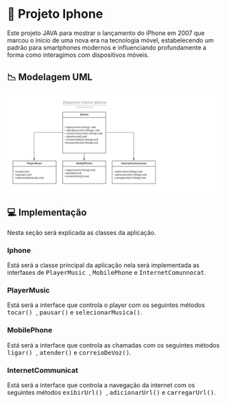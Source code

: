 # 📱 Projeto Iphone
Este projeto JAVA para mostrar o lançamento do iPhone em 2007 que marcou o início de uma nova era na tecnologia móvel, estabelecendo um padrão para smartphones modernos e influenciando profundamente a forma como interagimos com dispositivos móveis.

## 📉 Modelagem UML
![UML](./doc/Diagrama%20Iphone.png)

## 💻  Implementação
Nesta seção será explicada as classes da aplicação.
### Iphone
Está será a classe principal da aplicação nela será implementada as interfases de <kbd>PlayerMusic </kbd>, <kbd>MobilePhone</kbd> e <kbd>InternetComunnocat</kbd>.

### PlayerMusic
Está será a interface que controla o player com os seguintes métodos <kbd>tocar() </kbd>, <kbd>pausar()</kbd> e <kbd>selecionarMusica()</kbd>.
### MobilePhone
Está será a interface que controla as chamadas com os seguintes métodos <kbd>ligar() </kbd>, <kbd>atender()</kbd> e <kbd>correioDeVoz()</kbd>.
### InternetCommunicat
Está será a interface que controla a navegação da internet com os seguintes métodos <kbd>exibirUrl() </kbd>, <kbd>adicionarUrl()</kbd> e <kbd>carregarUrl()</kbd>.
